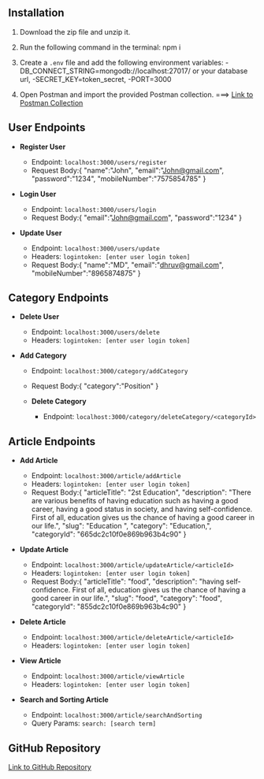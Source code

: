 
## Installation
1. Download the zip file and unzip it.
2. Run the following command in the terminal: npm i 

3. Create a `.env` file and add the following environment variables:
    -DB_CONNECT_STRING=mongodb://localhost:27017/<databaseName> or your database url,
    -SECRET_KEY=token_secret,
    -PORT=3000

5. Open Postman and import the provided Postman collection. ===> [Link to Postman Collection](https://github.com/Dhruvmer610/blog-article-project/tree/main/postmanCollection)

## User Endpoints
- **Register User**
  - Endpoint: `localhost:3000/users/register`
  - Request Body:{
                    "name":"John",
                    "email":"John@gmail.com",
                    "password":"1234",
                    "mobileNumber":"7575854785"
                    }

- **Login User**
  - Endpoint: `localhost:3000/users/login`
  - Request Body:{
              "email":"John@gmail.com",
              "password":"1234"
            }

- **Update User**
  - Endpoint: `localhost:3000/users/update`
  - Headers: `logintoken: [enter user login token]`
  - Request Body:{
                 "name":"MD",
                 "email":"dhruv@gmail.com",
                 "mobileNumber":"8965874875"
            }

## Category Endpoints
  - **Delete User**
      - Endpoint: `localhost:3000/users/delete`
      - Headers: `logintoken: [enter user login token]`

- **Add Category**
  - Endpoint: `localhost:3000/category/addCategory`
  - Request Body:{
                  "category":"Position"
                }

  - **Delete Category**
      - Endpoint: `localhost:3000/category/deleteCategory/<categoryId>`

## Article Endpoints
- **Add Article**
  - Endpoint: `localhost:3000/article/addArticle`
  - Headers: `logintoken: [enter user login token]`
  - Request Body:{
                  "articleTitle": "2st Education",
                  "description": "There are various benefits of having education such as having a good career, having a good status in society, and having self-confidence. First of all, education gives us the chance of                                      having a good career in our life.",
                  "slug": "Education ",
                  "category": "Education,",
                  "categoryId": "665dc2c10f0e869b963b4c90"
                }

- **Update Article**
  - Endpoint: `localhost:3000/article/updateArticle/<articleId>`
  - Headers: `logintoken: [enter user login token]`
  - Request Body:{
              "articleTitle": "food",
              "description": "having self-confidence. First of all, education gives us the chance of having a good career in our life.",
              "slug": "food",
              "category": "food",
              "categoryId": "855dc2c10f0e869b963b4c90"
            }

- **Delete Article**
  - Endpoint: `localhost:3000/article/deleteArticle/<articleId>`
  - Headers: `logintoken: [enter user login token]`

- **View Article**
  - Endpoint: `localhost:3000/article/viewArticle`
  - Headers: `logintoken: [enter user login token]`

- **Search and Sorting Article**
  - Endpoint: `localhost:3000/article/searchAndSorting`
  - Query Params: `search: [search term]`

## GitHub Repository
[Link to GitHub Repository](https://github.com/Dhruvmer610/blog-article-project)
